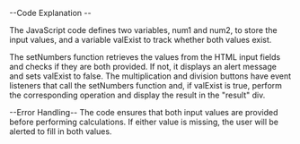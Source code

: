 --Code Explanation --

The JavaScript code defines two variables, num1 and num2, to store the input values, and a variable valExist to track whether both values exist.

The setNumbers function retrieves the values from the HTML input fields and checks if they are both provided. If not, it displays an alert message and sets valExist to false.
The multiplication and division buttons have event listeners that call the setNumbers function and, if valExist is true, perform the corresponding operation and display the result in the "result" div.

--Error Handling--
The code ensures that both input values are provided before performing calculations. If either value is missing, the user will be alerted to fill in both values.
